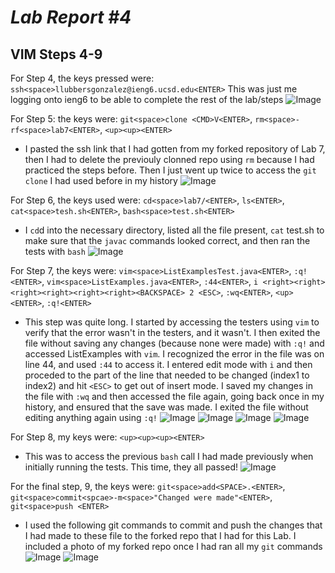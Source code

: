# *Lab Report #4*

## VIM Steps 4-9
For Step 4, the keys pressed were: `ssh<space>llubbersgonzalez@ieng6.ucsd.edu<ENTER>`
This was just me logging onto ieng6 to be able to complete the rest of the lab/steps 
![Image](Step4.png)


For Step 5: the keys were: `git<space>clone <CMD>V<ENTER>`, `rm<space>-rf<space>lab7<ENTER>`, `<up><up><ENTER>`
- I pasted the ssh link that I had gotten from my forked repository of Lab 7, then I had to delete the previouly clonned repo using `rm` because I had practiced the steps before. Then I just went up twice to access the `git clone` I had used before in my history
![Image](Step5.png)


For Step 6, the keys used were: `cd<space>lab7/<ENTER>`, `ls<ENTER>`, `cat<space>tesh.sh<ENTER>`, `bash<space>test.sh<ENTER>`
- I `cd`d into the necessary directory, listed all the file present, `cat` test.sh to make sure that the `javac` commands looked correct, and then ran the tests with `bash`
![Image](Step6.png)


For Step 7, the keys were: `vim<space>ListExamplesTest.java<ENTER>`, `:q!<ENTER>`, `vim<space>ListExamples.java<ENTER>`, `:44<ENTER>`, `i <right><right><right><right><right><right><BACKSPACE> 2 <ESC>`, `:wq<ENTER>`, `<up><ENTER>`, `:q!<ENTER>`
- This step was quite long. I started by accessing the testers using `vim` to verify that the error wasn't in the testers, and it wasn't. I then exited the file without saving any changes (because none were made) with `:q!` and accessed ListExamples with `vim`. I recognized the error in the file was on line 44, and used `:44` to access it. I entered edit mode with `i` and then proceded to the part of the line that needed to be changed (index1 to index2) and hit `<ESC>` to get out of insert mode. I saved my changes in the file with `:wq` and then accessed the file again, going back once in my history, and ensured that the save was made. I exited the file without editing anything again using `:q!`
![Image](Step7.1.png) ![Image](Step7.2.png) ![Image](Step7.3.png) ![Image](Step7.4)


For Step 8, my keys were: `<up><up><up><ENTER>`
- This was to access the previous `bash` call I had made previously when initially running the tests. This time, they all passed!
![Image](Step8.png)


For the final step, 9, the keys were: `git<space>add<SPACE>.<ENTER>`, `git<space>commit<spcae>-m<space>"Changed were made"<ENTER>`, `git<space>push <ENTER>`
- I used the following git commands to commit and push the changes that I had made to these file to the forked repo that I had for this Lab. I included a photo of my forked repo once I had ran all my `git` commands
![Image](Step9.1.png) ![Image](Step9.2.png)
